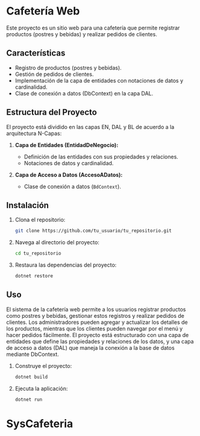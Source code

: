# Cafetería Web

Este proyecto es un sitio web para una cafetería que permite registrar productos (postres y bebidas) y realizar pedidos de clientes.

## Características

- Registro de productos (postres y bebidas).
- Gestión de pedidos de clientes.
- Implementación de la capa de entidades con notaciones de datos y cardinalidad.
- Clase de conexión a datos (DbContext) en la capa DAL.

## Estructura del Proyecto

El proyecto está dividido en las capas EN, DAL y BL de acuerdo a la arquitectura N-Capas:

1. **Capa de Entidades (EntidadDeNegocio):**
   - Definición de las entidades con sus propiedades y relaciones.
   - Notaciones de datos y cardinalidad.

2. **Capa de Acceso a Datos (AccesoADatos):**
   - Clase de conexión a datos (`BdContext`).

## Instalación

1. Clona el repositorio:
    ```bash
    git clone https://github.com/tu_usuario/tu_repositorio.git
    ```

2. Navega al directorio del proyecto:
    ```bash
    cd tu_repositorio
    ```

3. Restaura las dependencias del proyecto:
    ```bash
    dotnet restore
    ```

## Uso
El sistema de la cafetería web permite a los usuarios registrar productos como postres y bebidas, gestionar estos registros y realizar pedidos de clientes. Los administradores pueden agregar y actualizar los detalles de los productos, mientras que los clientes pueden navegar por el menú y hacer pedidos fácilmente. El proyecto está estructurado con una capa de entidades que define las propiedades y relaciones de los datos, y una capa de acceso a datos (DAL) que maneja la conexión a la base de datos mediante DbContext.

1. Construye el proyecto:
    ```bash
    dotnet build
    ```

2. Ejecuta la aplicación:
    ```bash
    dotnet run
    ```
    
# SysCafeteria
